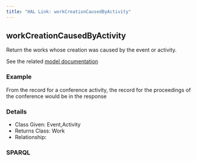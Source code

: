 ```yaml
---
title: "HAL Link: workCreationCausedByActivity"
---
```


## workCreationCausedByActivity

Return the works whose creation was caused by the event or activity.

See the related [model documentation]()

### Example

From the record for a conference activity, the record for the proceedings of the conference would be in the response


### Details

* Class Given: Event,Activity
* Returns Class: Work
* Relationship: 


### SPARQL
```

```

